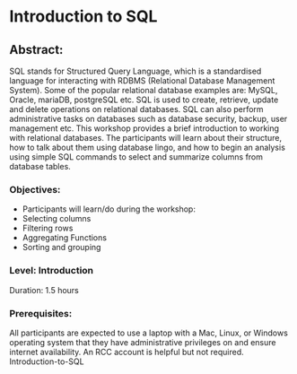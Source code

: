 # Introduction to SQL

## Abstract:
SQL stands for Structured Query Language, which is a standardised language for interacting with RDBMS (Relational Database Management System). Some of the popular relational database examples are: MySQL, Oracle, mariaDB, postgreSQL etc. SQL is used to create, retrieve, update and delete operations on relational databases. SQL can also perform administrative tasks on databases such as database security, backup, user management etc. This workshop provides a brief introduction to working with relational databases. The participants will learn about their structure, how to talk about them using database lingo, and how to begin an analysis using simple SQL commands to select and summarize columns from database tables.

### Objectives:
* Participants will learn/do during the workshop:
* Selecting columns 
* Filtering rows
* Aggregating Functions
* Sorting and grouping

### Level: Introduction
Duration: 1.5 hours
### Prerequisites: 
All participants are expected to use a laptop with a Mac, Linux, or Windows operating system that they have administrative privileges on and ensure internet availability. An RCC account is helpful but not required. Introduction-to-SQL
